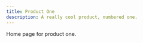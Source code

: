 ```yaml
---
title: Product One
description: A really cool product, numbered one.
---
```


Home page for product one.